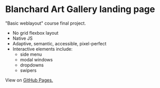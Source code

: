 # Blanchard Art Gallery landing page
"Basic weblayout" course final project.

- No grid flexbox layout
- Native JS
- Adaptive, semantic, accessible, pixel-perfect
- Interactive elements include:
    - side menu
    - modal windows
    - dropdowns
    - swipers

View on [GitHub Pages.](https://yuann-se.github.io/Blanchard/)
